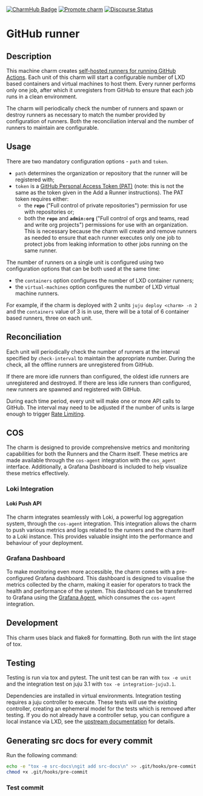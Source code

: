 [![CharmHub Badge](https://charmhub.io/github-runner/badge.svg)](https://charmhub.io/github-runner)
[![Promote charm](https://github.com/canonical/github-runner-operator/actions/workflows/promote_charm.yaml/badge.svg)](https://github.com/canonical/github-runner-operator/actions/workflows/promote_charm.yaml)
[![Discourse Status](https://img.shields.io/discourse/status?server=https%3A%2F%2Fdiscourse.charmhub.io&style=flat&label=CharmHub%20Discourse)](https://discourse.charmhub.io)

# GitHub runner

## Description

This machine charm creates [self-hosted runners for running GitHub Actions](https://docs.github.com/en/actions/hosting-your-own-runners/managing-self-hosted-runners/about-self-hosted-runners). Each unit of this charm will start a configurable number of LXD based containers and virtual
machines to host them. Every runner performs only one job, after which it unregisters from GitHub to ensure that each job runs in
a clean environment.

The charm will periodically check the number of runners and spawn or destroy runners as necessary to match the number provided by configuration of
runners. Both the reconciliation interval and the number of runners to maintain are configurable.

## Usage

There are two mandatory configuration options - `path` and `token`.

* `path` determines the organization or repository that the runner will be registered with;
* `token` is a [GitHub Personal Access Token (PAT)](https://github.com/settings/tokens) (note: this is not the same as the token given in the Add a Runner instructions). The PAT token requires either:
  * the **`repo`** ("Full control of private repositories") permission for
use with repositories or;
  * both the **`repo`** and **`admin:org`** ("Full control of orgs and teams, read and write org projects") permissions for use with an organization. This is necessary because the charm will create and remove runners as needed to ensure that each runner executes only one job to protect jobs from leaking information to other jobs running on the same runner.

The number of runners on a single unit is configured using two configuration options that can be both used at the same time:

* the `containers` option configures the number of LXD container runners;
* the `virtual-machines` option configures the number of LXD virtual machine runners.

For example, if the charm is deployed with 2 units `juju deploy <charm> -n 2` and the `containers` value of 3 is in use,
there will be a total of 6 container based runners, three on each unit.

## Reconciliation

Each unit will periodically check the number of runners at the interval specified by `check-interval` to maintain the appropriate number. During the check, all the offline runners are unregistered from GitHub.

If there are more idle runners than configured, the oldest idle runners are unregistered and destroyed. If there are less idle runners than configured, new runners are spawned and registered with GitHub.

During each time period, every unit will make one or more API calls to GitHub. The interval may need to be adjusted if the number of units is large enough to trigger [Rate Limiting](https://docs.github.com/en/rest/overview/resources-in-the-rest-api#rate-limiting).


## COS
The charm is designed to provide comprehensive metrics and monitoring capabilities for both the Runners and the Charm itself. These metrics are made available through the `cos-agent` integration with the `cos_agent` interface. Additionally, a Grafana Dashboard is included to help visualize these metrics effectively.

### Loki Integration
#### Loki Push API
The charm integrates seamlessly with Loki, a powerful log aggregation system, through the `cos-agent` integration. This integration allows the charm to push various metrics and logs related to the runners and the charm itself to a Loki instance. This provides valuable insight into the performance and behaviour of your deployment.

### Grafana Dashboard
To make monitoring even more accessible, the charm comes with a pre-configured Grafana dashboard. This dashboard is designed to visualise the metrics collected by the charm, making it easier for operators to track the health and performance of the system.
This dashboard can be transferred to Grafana using the [Grafana Agent](https://charmhub.io/grafana-agent), which consumes the `cos-agent` integration.

## Development

This charm uses black and flake8 for formatting. Both run with the lint stage of tox.

## Testing

Testing is run via tox and pytest. The unit test can be ran with `tox -e unit` and the integration test on juju 3.1 with `tox -e integration-juju3.1`.

Dependencies are installed in virtual environments. Integration testing requires a juju controller to execute. These tests will use the existing controller, creating an ephemeral model for the tests which is removed after testing. If you do not already have a controller setup, you can configure a local instance via LXD, see the [upstream documentation](https://juju.is/docs/lxd-cloud) for details.

## Generating src docs for every commit

Run the following command:

```bash
echo -e "tox -e src-docs\ngit add src-docs\n" >> .git/hooks/pre-commit
chmod +x .git/hooks/pre-commit
```

### Test commit
